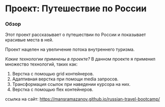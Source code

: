 # Проект: Путешествие по России

### Обзор
Этот проект рассказывает о путешествии по России и показывает красивые места в ней.

Проект нацелен на увеличение потока внутреннего туризма.

*Какие технологии примнены в проекте?*
В данном проекте я применил множество технологий, таких как:
1. Верстка с помощью grid контейнеров.
2. Адаптивная верстка при помощи media запросов.
4. Трансформация ссылок при наведении курсора на них.
5. Верстка с помощью flex контейнеров.

ссылка на сайт:
https://mansramazanov.github.io/russian-travel-bootcamp/